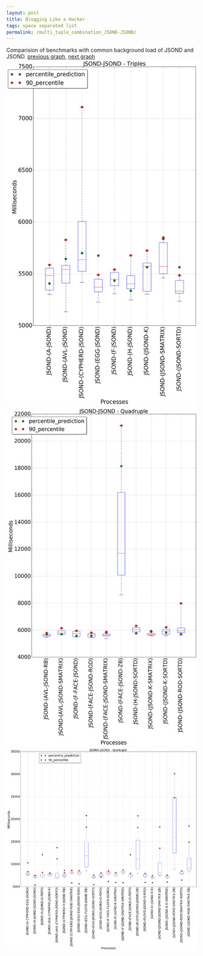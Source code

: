 ```yaml
---
layout: post
title: Blogging Like a Hacker
tags: space separated list
permalink: /multi_tuple_combination_JSOND-JSOND/
---
```


Comparision of benchmarks with common background load of JSOND and JSOND.
[previous graph](../multi_tuple_combination_JSOND-H/), [next graph](../multi_tuple_combination_JSOND-K/)
<img src="./images/triple/JSOND/JSOND-JSOND_box.png" alt="graph figure"><img src="./images/quadruple/JSOND/JSOND-JSOND_box.png" alt="graph figure"><img src="./images/quintuple/JSOND/JSOND-JSOND_box.png" alt="graph figure">